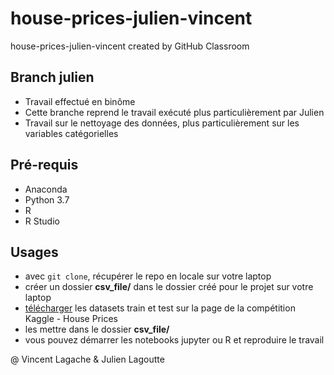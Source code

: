 # house-prices-julien-vincent
house-prices-julien-vincent created by GitHub Classroom

## Branch julien

* Travail effectué en binôme
* Cette branche reprend le travail exécuté plus particulièrement par Julien
* Travail sur le nettoyage des données, plus particulièrement sur les variables catégorielles

## Pré-requis

* Anaconda
* Python 3.7
* R
* R Studio

## Usages

- avec `git clone`, récupérer le repo en locale sur votre laptop
- créer un dossier **csv_file/** dans le dossier créé pour le projet sur votre laptop
- [télécharger](https://www.kaggle.com/c/house-prices-advanced-regression-techniques/data) les datasets train et test sur la page de la compétition Kaggle - House Prices
- les mettre dans le dossier **csv_file/**
- vous pouvez démarrer les notebooks jupyter ou R et reproduire le travail

@ Vincent Lagache & Julien Lagoutte
